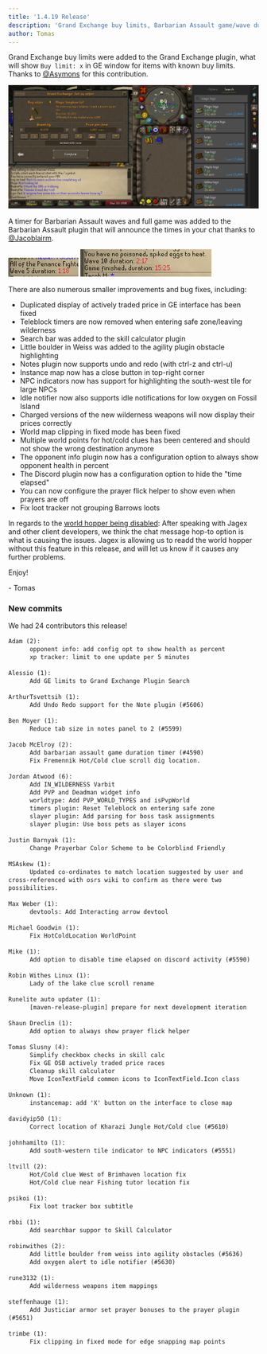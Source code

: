 ```yaml
---
title: '1.4.19 Release'
description: 'Grand Exchange buy limits, Barbarian Assault game/wave duration timers'
author: Tomas
---
```


Grand Exchange buy limits were added to the Grand Exchange plugin, what will show `Buy limit: x`
in GE window for items with known buy limits. Thanks to [@Asymons](https://github.com/Asymons) for this contribution.

![gebuylimits](/img/blog/1.4.19-Release/buylimits.png)

A timer for Barbarian Assault waves and full game was added to the Barbarian Assault plugin that will
announce the times in your chat thanks to [@Jacoblairm](https://github.com/Jacoblairm).

![bawave](/img/blog/1.4.19-Release/bawave.png)
![bagame](/img/blog/1.4.19-Release/bagame.png)

There are also numerous smaller improvements and bug fixes, including:

- Duplicated display of actively traded price in GE interface has been fixed
- Teleblock timers are now removed when entering safe zone/leaving wilderness
- Search bar was added to the skill calculator plugin
- Little boulder in Weiss was added to the agility plugin obstacle highlighting
- Notes plugin now supports undo and redo (with ctrl-z and ctrl-u)
- Instance map now has a close button in top-right corner
- NPC indicators now has support for highlighting the south-west tile for large NPCs
- Idle notifier now also supports idle notifications for low oxygen on Fossil Island
- Charged versions of the new wilderness weapons will now display their prices correctly
- World map clipping in fixed mode has been fixed
- Multiple world points for hot/cold clues has been centered and should not show the wrong destination anymore
- The opponent info plugin now has a configuration option to always show opponent health in percent
- The Discord plugin now has a configuration option to hide the "time elapsed"
- You can now configure the prayer flick helper to show even when prayers are off
- Fix loot tracker not grouping Barrows loots

In regards to the [world hopper being disabled](https://runelite.net/blog/show/2018-09-18-Worldhopper-disabled):
After speaking with Jagex and other client developers, we think the chat message hop-to option is what is causing the issues. Jagex is allowing us to readd the world hopper without this feature in this release, and will let us know if it causes any further problems.

Enjoy!

\- Tomas

### New commits

We had 24 contributors this release!

```
Adam (2):
      opponent info: add config opt to show health as percent
      xp tracker: limit to one update per 5 minutes

Alessio (1):
      Add GE limits to Grand Exchange Plugin Search

ArthurTsvettsih (1):
      Add Undo Redo support for the Note plugin (#5606)

Ben Moyer (1):
      Reduce tab size in notes panel to 2 (#5599)

Jacob McElroy (2):
      Add barbarian assault game duration timer (#4590)
      Fix Fremennik Hot/Cold clue scroll dig location.

Jordan Atwood (6):
      Add IN_WILDERNESS Varbit
      Add PVP and Deadman widget info
      worldtype: Add PVP_WORLD_TYPES and isPvpWorld
      timers plugin: Reset Teleblock on entering safe zone
      slayer plugin: Add parsing for boss task assignments
      slayer plugin: Use boss pets as slayer icons

Justin Barnyak (1):
      Change Prayerbar Color Scheme to be Colorblind Friendly

MSAskew (1):
      Updated co-ordinates to match location suggested by user and cross-referenced with osrs wiki to confirm as there were two possibilities.

Max Weber (1):
      devtools: Add Interacting arrow devtool

Michael Goodwin (1):
      Fix HotColdLocation WorldPoint

Mike (1):
      Add option to disable time elapsed on discord activity (#5590)

Robin Withes Linux (1):
      Lady of the lake clue scroll rename

Runelite auto updater (1):
      [maven-release-plugin] prepare for next development iteration

Shaun Dreclin (1):
      Add option to always show prayer flick helper

Tomas Slusny (4):
      Simplify checkbox checks in skill calc
      Fix GE OSB actively traded price races
      Cleanup skill calculator
      Move IconTextField common icons to IconTextField.Icon class

Unknown (1):
      instancemap: add 'X' button on the interface to close map

davidyip50 (1):
      Correct location of Kharazi Jungle Hot/Cold clue (#5610)

johnhamilto (1):
      Add south-western tile indicator to NPC indicators (#5551)

ltvill (2):
      Hot/Cold clue West of Brimhaven location fix
      Hot/Cold clue near Fishing tutor location fix

psikoi (1):
      Fix loot tracker box subtitle

rbbi (1):
      Add searchbar suppor to Skill Calculator

robinwithes (2):
      Add little boulder from weiss into agility obstacles (#5636)
      Add oxygen alert to idle notifier (#5630)

rune3132 (1):
      Add wilderness weapons item mappings

steffenhauge (1):
      Add Justiciar armor set prayer bonuses to the prayer plugin (#5651)

trimbe (1):
      Fix clipping in fixed mode for edge snapping map points
```

